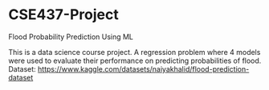 # CSE437-Project
Flood Probability Prediction Using ML

This is a data science course project. A regression problem where 4 models were used to evaluate their performance on predicting probabilities of flood.
Dataset: https://www.kaggle.com/datasets/naiyakhalid/flood-prediction-dataset
